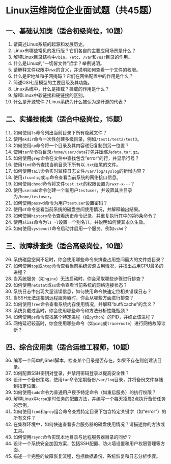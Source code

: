 # Linux运维岗位企业面试题（共45题）

## 一、基础认知类（适合初级岗位，10题）
1. 请简述Linux系统的起源和发展历史。
2. Linux有哪些常见的发行版？它们各自的主要应用场景是什么？
3. 解释Linux目录结构中`/bin`、`/etc`、`/var`和`/usr`目录的作用。
4. 什么是Linux的“一切皆文件”哲学？举例说明。
5. 请解释文件权限中`rwx`的含义，并说明如何查看一个文件的权限。
6. 什么是IP地址和子网掩码？它们在网络配置中的作用是什么？
7. 简述OSI七层模型的主要层级及其功能。
8. Linux系统中，什么是挂载？挂载的作用是什么？
9. 解释Linux中软链接和硬链接的区别。
10. 什么是开源软件？Linux系统为什么被认为是开源的代表？

## 二、实操技能类（适合中级岗位，15题）
11. 如何使用`ls`命令列出当前目录下所有隐藏文件？
12. 使用`mkdir`命令一次性创建多级目录，例如`/test1/test2/test3`。
13. 如何使用`cp`命令将一个目录及其内容递归复制到另一位置？
14. 使用`tar`命令将目录`/home/user/data`打包并压缩为`data.tar.gz`。
15. 如何使用`grep`命令在文件中查找包含“error”的行，并显示行号？
16. 使用`find`命令查找当前目录下所有以`.txt`结尾的文件。
17. 如何使用`tail`命令实时监控日志文件`/var/log/syslog`的新增内容？
18. 使用`ifconfig`或`ip`命令查看当前系统的网络接口信息。
19. 如何使用`chmod`命令将文件`test.txt`的权限设置为`rwxr-x---`？
20. 使用`useradd`命令创建一个新用户`testuser`，并设置其主目录为`/home/testuser`。
21. 如何使用`passwd`命令为用户`testuser`设置密码？
22. 使用`df`命令查看当前系统的磁盘空间使用情况，并解释输出结果。
23. 如何使用`history`命令查看历史命令记录，并重复执行其中的第5条命令？
24. 使用`alias`命令为`ls -l`设置一个别名`ll`，并说明如何使其永久生效。
25. 如何使用`systemctl`命令启动并启用一个服务，例如`sshd`？

## 三、故障排查类（适合高级岗位，10题）
26. 系统磁盘空间不足时，你会使用哪些命令来排查占用空间最大的文件或目录？
27. 如何使用`top`或`htop`命令查看当前系统资源占用情况，并找出占用CPU最多的进程？
28. 当系统服务（如`nginx`）无法启动时，你会采取哪些步骤进行排查？
29. 如何使用`netstat`或`ss`命令查看当前系统的网络连接状态？
30. 系统日志中出现大量错误信息，如何使用命令快速定位相关错误日志？
31. 当SSH无法连接到远程服务器时，你会从哪些方面进行排查？
32. 如何使用`free`命令查看系统内存使用情况，并解释“buff/cache”的含义？
33. 系统负载过高时，你会使用哪些命令和方法分析性能瓶颈？
34. 如何使用`ps`命令查找某个特定进程（如`python`）的PID，并终止该进程？
35. 网络延迟较高时，你会使用哪些命令（如`ping`或`traceroute`）进行网络故障诊断？

## 四、综合应用类（适合运维工程师，10题）
36. 编写一个简单的Shell脚本，检查某个目录是否存在，如果不存在则创建该目录。
37. 如何配置SSH密钥对登录，并禁用密码登录以提高安全性？
38. 设计一个备份策略，使用`tar`命令定期备份`/var/log`目录，并将备份文件存储到指定位置。
39. 如何使用`sudo`命令为普通用户授予特定命令（如重启服务）的执行权限？
40. 解释Linux中`cron`定时任务的配置方法，并编写一个每天凌晨2点执行备份任务的示例。
41. 如何使用`find`和`grep`组合命令查找特定目录下包含特定关键字（如“error”）的所有文件？
42. 在集群环境中，如何快速查看多台服务器的磁盘使用情况？请描述你的方法或工具。
43. 如何使用`rsync`命令实现本地目录与远程服务器目录的同步？
44. 设计一个系统安全加固方案，包括SSH配置、防火墙设置和用户权限管理等方面。
45. 描述一个完整的故障恢复流程，包括数据备份、系统恢复和日志分析步骤。